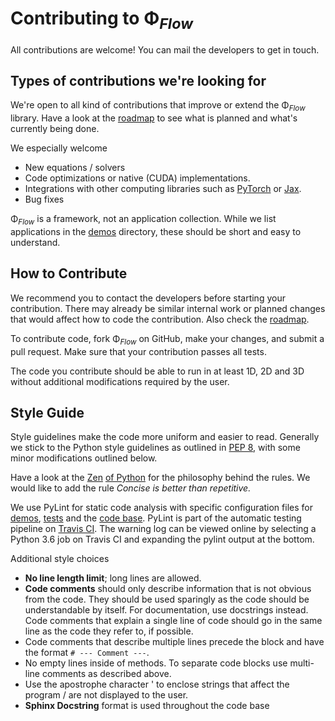 # Contributing to Φ<sub>*Flow*</sub>

All contributions are welcome!
You can mail the developers to get in touch.

## Types of contributions we're looking for

We're open to all kind of contributions that improve or extend the Φ<sub>*Flow*</sub> library.
Have a look at the [roadmap](https://github.com/tum-pbs/PhiFlow/projects/1) to see what is planned and what's currently being done.

We especially welcome
- New equations / solvers
- Code optimizations or native (CUDA) implementations.
- Integrations with other computing libraries such as [PyTorch](https://pytorch.org/) or [Jax](https://github.com/google/jax).
- Bug fixes

Φ<sub>*Flow*</sub> is a framework, not an application collection.
While we list applications in the [demos](../demos) directory, these should be short and easy to understand.

## How to Contribute

We recommend you to contact the developers before starting your contribution.
There may already be similar internal work or planned changes that would affect how to code the contribution.
Also check the [roadmap](https://github.com/tum-pbs/PhiFlow/projects/1).

To contribute code, fork Φ<sub>*Flow*</sub> on GitHub, make your changes, and submit a pull request.
Make sure that your contribution passes all tests.

The code you contribute should be able to run in at least 1D, 2D and 3D without additional modifications required by the user.

## Style Guide
Style guidelines make the code more uniform and easier to read.
Generally we stick to the Python style guidelines as outlined in [PEP 8](https://www.python.org/dev/peps/pep-0008/), with some minor modifications outlined below.

Have a look at the [Zen](https://en.wikipedia.org/wiki/Zen_of_Python) [of Python](https://www.python.org/dev/peps/pep-0020/) for the philosophy behind the rules.
We would like to add the rule *Concise is better than repetitive.*

We use PyLint for static code analysis with specific configuration files for
[demos](../demos/.pylintrc),
[tests](../tests/.pylintrc) and the
[code base](../phi/.pylintrc).
PyLint is part of the automatic testing pipeline on [Travis CI](https://travis-ci.com/tum-pbs/PhiFlow). The warning log can be viewed online by selecting a Python 3.6 job on Travis CI and expanding the pylint output at the bottom.

Additional style choices
- **No line length limit**; long lines are allowed.
- **Code comments** should only describe information that is not obvious from the code. They should be used sparingly as the code should be understandable by itself. For documentation, use docstrings instead. Code comments that explain a single line of code should go in the same line as the code they refer to, if possible.
- Code comments that describe multiple lines precede the block and have the format `# --- Comment ---`.
- No empty lines inside of methods. To separate code blocks use multi-line comments as described above.
- Use the apostrophe character ' to enclose strings that affect the program / are not displayed to the user.
- **Sphinx Docstring** format is used throughout the code base
